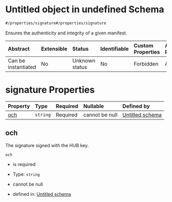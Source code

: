 # Untitled object in undefined Schema

```txt
#/properties/signature#/properties/signature
```

Ensures the authenticity and integrity of a given manifest.

| Abstract            | Extensible | Status         | Identifiable | Custom Properties | Additional Properties | Access Restrictions | Defined In                                                                  |
| :------------------ | :--------- | :------------- | :----------- | :---------------- | :-------------------- | :------------------ | :-------------------------------------------------------------------------- |
| Can be instantiated | No         | Unknown status | No           | Forbidden         | Allowed               | none                | [attribute.json*](../../0.0.1/schema/attribute.json "open original schema") |

# signature Properties

| Property    | Type     | Required | Nullable       | Defined by                                                                                                                        |
| :---------- | :------- | :------- | :------------- | :-------------------------------------------------------------------------------------------------------------------------------- |
| [och](#och) | `string` | Required | cannot be null | [Untitled schema](attribute-properties-signature-properties-och.md "#/properties/signature#/properties/signature/properties/och") |

## och

The signature signed with the HUB key.

`och`

*   is required

*   Type: `string`

*   cannot be null

*   defined in: [Untitled schema](attribute-properties-signature-properties-och.md "#/properties/signature#/properties/signature/properties/och")
